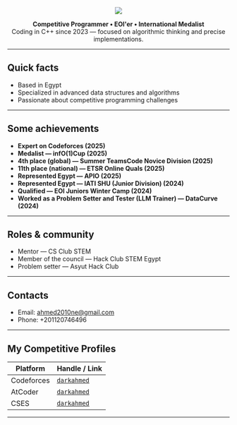 <p align="center">
<img src="https://readme-typing-svg.herokuapp.com/?font=Righteous&size=45&center=true&vCenter=true&width=1000&height=70&duration=3500&lines=Ahmed+Sameh+Abdelnaby" />
</p>
<p align="center">
  <strong>Competitive Programmer • EOI'er • International Medalist</strong><br>
  Coding in C++ since 2023 — focused on algorithmic thinking and precise implementations.
</p>

---

## Quick facts
- Based in Egypt  
- Specialized in advanced data structures and algorithms
- Passionate about competitive programming challenges

---

## Some achievements
- **Expert on Codeforces (2025)**  
- **Medalist — infO(1)Cup (2025)**  
- **4th place (global) — Summer TeamsCode Novice Division (2025)**  
- **11th place (national) — ETSR Online Quals (2025)**  
- **Represented Egypt — APIO (2025)**  
- **Represented Egypt — IATI SHU (Junior Division) (2024)**  
- **Qualified — EOI Juniors Winter Camp (2024)**  
- **Worked as a Problem Setter and Tester (LLM Trainer) — DataCurve (2024)**

---

## Roles & community
- Mentor — CS Club STEM  
- Member of the council — Hack Club STEM Egypt
- Problem setter — Asyut Hack Club

---

## Contacts
- Email: ahmed2010ne@gmail.com  
- Phone: +201120746496

---

## My Competitive Profiles
| Platform   | Handle / Link |
|------------|---------------|
| Codeforces | [`darkahmed`](https://codeforces.com/profile/darkahmed) |
| AtCoder    | [`darkahmed`](https://atcoder.jp/users/darkahmed) |
| CSES       | [`darkahmed`](https://cses.fi/user/221260) |

---
